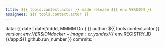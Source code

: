 ```yaml
---
title: ${{ tools.context.actor }} made release ${{ env.VERSION }}
assignees: ${{ tools.context.actor }}
---
```

data: {{ date | date('dddd, MMMM Do') }}
author: ${{ tools.context.actor }}
version: ${{ env.VERSION }}
docker-image: cr.yandex/${{ env.REGISTRY_ID }}/app:${{ github.run_number }}
commits: